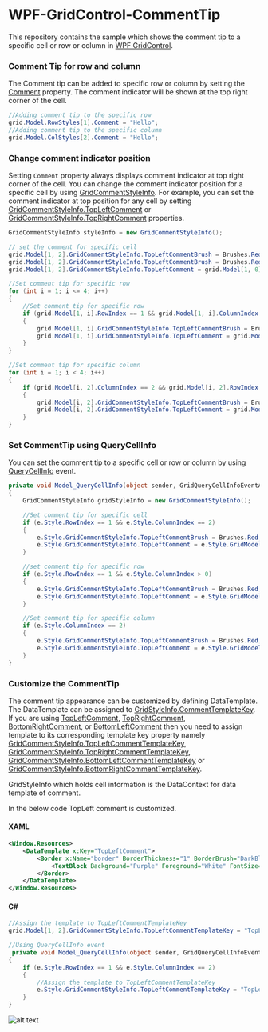 # WPF-GridControl-CommentTip

This repository contains the sample which shows the comment tip to a specific cell or row or column in [WPF GridControl](https://help.syncfusion.com/wpf/gridcontrol/overview).

### Comment Tip for row and column

The Comment tip can be added to specific row or column by setting the [Comment](https://help.syncfusion.com/cr/wpf/Syncfusion.Windows.Controls.Grid.GridStyleInfo.html#Syncfusion_Windows_Controls_Grid_GridStyleInfo_Comment) property. The comment indicator will be shown at the top right corner of the cell.

``` csharp
//Adding comment tip to the specific row
grid.Model.RowStyles[1].Comment = "Hello";
//Adding comment tip to the specific column
grid.Model.ColStyles[2].Comment = "Hello";
```

### Change comment indicator position

Setting `Comment` property always displays comment indicator at top right corner of the cell. You can change the comment indicator position for a specific cell by using [GridCommentStyleInfo](https://help.syncfusion.com/cr/wpf/Syncfusion.Windows.Controls.Grid.GridCommentStyleInfo.html). For example, you can set the comment indicator at top position for any cell by setting [GridCommentStyleInfo.TopLeftComment](https://help.syncfusion.com/cr/wpf/Syncfusion.Windows.Controls.Grid.GridCommentStyleInfo.html#Syncfusion_Windows_Controls_Grid_GridCommentStyleInfo_TopLeftComment) or [GridCommentStyleInfo.TopRightComment](https://help.syncfusion.com/cr/wpf/Syncfusion.Windows.Controls.Grid.GridCommentStyleInfo.html#Syncfusion_Windows_Controls_Grid_GridCommentStyleInfo_TopRightComment) properties.

``` csharp
GridCommentStyleInfo styleInfo = new GridCommentStyleInfo();

// set the comment for specific cell
grid.Model[1, 2].GridCommentStyleInfo.TopLeftCommentBrush = Brushes.Red;
grid.Model[1, 2].GridCommentStyleInfo.TopLeftCommentBrush = Brushes.Red;
grid.Model[1, 2].GridCommentStyleInfo.TopLeftComment = grid.Model[1, 0].CellValue + ": \nPopulation rate in " + grid.Model[1, 2].ColumnIndex + " is " + grid.Model[1, 2].CellValue;

//Set comment tip for specific row
for (int i = 1; i <= 4; i++)
{
    //Set comment tip for specific row
    if (grid.Model[1, i].RowIndex == 1 && grid.Model[1, i].ColumnIndex > 0)
    {
        grid.Model[1, i].GridCommentStyleInfo.TopLeftCommentBrush = Brushes.Red;
        grid.Model[1, i].GridCommentStyleInfo.TopLeftComment = grid.Model[1, 0].CellValue + ": \nPopulation rate in " + grid.Model[1, i].ColumnIndex + " is " + grid.Model[1, i].CellValue;
    }
}

//Set comment tip for specific column
for (int i = 1; i < 4; i++)
{
    if (grid.Model[i, 2].ColumnIndex == 2 && grid.Model[i, 2].RowIndex > 0)
    {
        grid.Model[i, 2].GridCommentStyleInfo.TopLeftCommentBrush = Brushes.Red;
        grid.Model[i, 2].GridCommentStyleInfo.TopLeftComment = grid.Model[i, 0].CellValue + ": \nPopulation rate in " + grid.Model[i, 2].RowIndex + " is " + grid.Model[i, 2].CellValue;
    }
}
```

### Set CommentTip using QueryCellInfo

You can set the comment tip to a specific cell or row or column by using [QueryCellInfo](https://help.syncfusion.com/cr/wpf/Syncfusion.Windows.Controls.Grid.GridModel.html#Syncfusion_Windows_Controls_Grid_GridModel_QueryCellInfo) event.

``` csharp
private void Model_QueryCellInfo(object sender, GridQueryCellInfoEventArgs e)
{
    GridCommentStyleInfo gridStyleInfo = new GridCommentStyleInfo();

    //Set comment tip for specific cell
    if (e.Style.RowIndex == 1 && e.Style.ColumnIndex == 2)
    {
        e.Style.GridCommentStyleInfo.TopLeftCommentBrush = Brushes.Red;
        e.Style.GridCommentStyleInfo.TopLeftComment = e.Style.GridModel[1, 0].CellValue + ": \nPopulation rate in " + e.Style.ColumnIndex + " is " + e.Style.CellValue.ToString();
    }

    //set comment tip for specific row
    if (e.Style.RowIndex == 1 && e.Style.ColumnIndex > 0)
    {
        e.Style.GridCommentStyleInfo.TopLeftCommentBrush = Brushes.Red;
        e.Style.GridCommentStyleInfo.TopLeftComment = e.Style.GridModel[1, 0].CellValue + ": \nPopulation rate in " + e.Style.ColumnIndex + " is " + e.Style.CellValue.ToString();
    }

    //Set comment tip for specific column
    if (e.Style.ColumnIndex == 2)
    {
        e.Style.GridCommentStyleInfo.TopLeftCommentBrush = Brushes.Red;
        e.Style.GridCommentStyleInfo.TopLeftComment = e.Style.GridModel[e.Style.RowIndex, 0].CellValue + ": \nPopulation rate in " + e.Style.RowIndex + " is " + e.Style.CellValue.ToString();
    }
}
```

### Customize the CommentTip

The comment tip appearance can be customized by defining DataTemplate. The DataTemplate can be assigned to [GridStyleInfo.CommentTemplateKey](https://help.syncfusion.com/cr/wpf/Syncfusion.Windows.Controls.Grid.GridStyleInfo.html#Syncfusion_Windows_Controls_Grid_GridStyleInfo_CommentTemplateKey). If you are using [TopLeftComment](https://help.syncfusion.com/cr/wpf/Syncfusion.Windows.Controls.Grid.GridCommentStyleInfo.html#Syncfusion_Windows_Controls_Grid_GridCommentStyleInfo_TopLeftComment), [TopRightComment](https://help.syncfusion.com/cr/wpf/Syncfusion.Windows.Controls.Grid.GridCommentStyleInfo.html#Syncfusion_Windows_Controls_Grid_GridCommentStyleInfo_TopRightComment), [BottomRightComment](https://help.syncfusion.com/cr/wpf/Syncfusion.Windows.Controls.Grid.GridCommentStyleInfo.html#Syncfusion_Windows_Controls_Grid_GridCommentStyleInfo_BottomRightComment), or [BottomLeftComment](https://help.syncfusion.com/cr/wpf/Syncfusion.Windows.Controls.Grid.GridCommentStyleInfo.html#Syncfusion_Windows_Controls_Grid_GridCommentStyleInfo_BottomLeftComment) then you need to assign template to its corresponding template key property namely [GridCommentStyleInfo.TopLeftCommentTemplateKey](https://help.syncfusion.com/cr/wpf/Syncfusion.Windows.Controls.Grid.GridCommentStyleInfo.html#Syncfusion_Windows_Controls_Grid_GridCommentStyleInfo_TopLeftCommentTemplateKey), [GridCommentStyleInfo.TopRightCommentTemplateKey](https://help.syncfusion.com/cr/wpf/Syncfusion.Windows.Controls.Grid.GridCommentStyleInfo.html#Syncfusion_Windows_Controls_Grid_GridCommentStyleInfo_TopRightCommentTemplateKey), [GridCommentStyleInfo.BottomLeftCommentTemplateKey](https://help.syncfusion.com/cr/wpf/Syncfusion.Windows.Controls.Grid.GridCommentStyleInfo.html#Syncfusion_Windows_Controls_Grid_GridCommentStyleInfo_BottomLeftCommentTemplateKey) or [GridCommentStyleInfo.BottomRightCommentTemplateKey](https://help.syncfusion.com/cr/wpf/Syncfusion.Windows.Controls.Grid.GridCommentStyleInfo.html#Syncfusion_Windows_Controls_Grid_GridCommentStyleInfo_BottomRightCommentTemplateKey).

GridStyleInfo which holds cell information is the DataContext for data template of comment.

In the below code TopLeft comment is customized.

#### XAML

``` xml
<Window.Resources>
    <DataTemplate x:Key="TopLeftComment">
        <Border x:Name="border" BorderThickness="1" BorderBrush="DarkBlue">
            <TextBlock Background="Purple" Foreground="White" FontSize="14" FontStyle="Italic" Text="{Binding Comment}" />
        </Border>
    </DataTemplate>
</Window.Resources>
```

#### C#

``` csharp
//Assign the template to TopLeftCommentTemplateKey
grid.Model[1, 2].GridCommentStyleInfo.TopLeftCommentTemplateKey = "TopLeftComment";

//Using QueryCellInfo event
 private void Model_QueryCellInfo(object sender, GridQueryCellInfoEventArgs e)
{            
    if (e.Style.RowIndex == 1 && e.Style.ColumnIndex == 2)
    {
        //Assign the template to TopLeftCommentTemplateKey
        e.Style.GridCommentStyleInfo.TopLeftCommentTemplateKey = "TopLeftComment";
    }
}
```

![alt text](Customize_the_CommentTip.png)